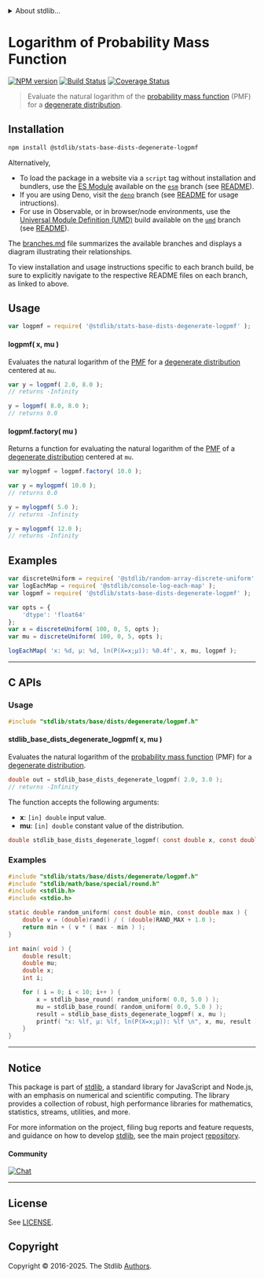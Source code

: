 <!--

@license Apache-2.0

Copyright (c) 2018 The Stdlib Authors.

Licensed under the Apache License, Version 2.0 (the "License");
you may not use this file except in compliance with the License.
You may obtain a copy of the License at

   http://www.apache.org/licenses/LICENSE-2.0

Unless required by applicable law or agreed to in writing, software
distributed under the License is distributed on an "AS IS" BASIS,
WITHOUT WARRANTIES OR CONDITIONS OF ANY KIND, either express or implied.
See the License for the specific language governing permissions and
limitations under the License.

-->


<details>
  <summary>
    About stdlib...
  </summary>
  <p>We believe in a future in which the web is a preferred environment for numerical computation. To help realize this future, we've built stdlib. stdlib is a standard library, with an emphasis on numerical and scientific computation, written in JavaScript (and C) for execution in browsers and in Node.js.</p>
  <p>The library is fully decomposable, being architected in such a way that you can swap out and mix and match APIs and functionality to cater to your exact preferences and use cases.</p>
  <p>When you use stdlib, you can be absolutely certain that you are using the most thorough, rigorous, well-written, studied, documented, tested, measured, and high-quality code out there.</p>
  <p>To join us in bringing numerical computing to the web, get started by checking us out on <a href="https://github.com/stdlib-js/stdlib">GitHub</a>, and please consider <a href="https://opencollective.com/stdlib">financially supporting stdlib</a>. We greatly appreciate your continued support!</p>
</details>

# Logarithm of Probability Mass Function

[![NPM version][npm-image]][npm-url] [![Build Status][test-image]][test-url] [![Coverage Status][coverage-image]][coverage-url] <!-- [![dependencies][dependencies-image]][dependencies-url] -->

> Evaluate the natural logarithm of the [probability mass function][pmf] (PMF) for a [degenerate distribution][degenerate-distribution].

<section class="intro">

</section>

<!-- /.intro -->

<section class="installation">

## Installation

```bash
npm install @stdlib/stats-base-dists-degenerate-logpmf
```

Alternatively,

-   To load the package in a website via a `script` tag without installation and bundlers, use the [ES Module][es-module] available on the [`esm`][esm-url] branch (see [README][esm-readme]).
-   If you are using Deno, visit the [`deno`][deno-url] branch (see [README][deno-readme] for usage intructions).
-   For use in Observable, or in browser/node environments, use the [Universal Module Definition (UMD)][umd] build available on the [`umd`][umd-url] branch (see [README][umd-readme]).

The [branches.md][branches-url] file summarizes the available branches and displays a diagram illustrating their relationships.

To view installation and usage instructions specific to each branch build, be sure to explicitly navigate to the respective README files on each branch, as linked to above.

</section>

<section class="usage">

## Usage

```javascript
var logpmf = require( '@stdlib/stats-base-dists-degenerate-logpmf' );
```

#### logpmf( x, mu )

Evaluates the natural logarithm of the [PMF][pmf] for a [degenerate distribution][degenerate-distribution] centered at `mu`.

```javascript
var y = logpmf( 2.0, 8.0 );
// returns -Infinity

y = logpmf( 8.0, 8.0 );
// returns 0.0
```

#### logpmf.factory( mu )

Returns a function for evaluating the natural logarithm of the [PMF][pmf] of a [degenerate distribution][degenerate-distribution] centered at `mu`.

```javascript
var mylogpmf = logpmf.factory( 10.0 );

var y = mylogpmf( 10.0 );
// returns 0.0

y = mylogpmf( 5.0 );
// returns -Infinity

y = mylogpmf( 12.0 );
// returns -Infinity
```

</section>

<!-- /.usage -->

<section class="examples">

## Examples

<!-- eslint no-undef: "error" -->

```javascript
var discreteUniform = require( '@stdlib/random-array-discrete-uniform' );
var logEachMap = require( '@stdlib/console-log-each-map' );
var logpmf = require( '@stdlib/stats-base-dists-degenerate-logpmf' );

var opts = {
    'dtype': 'float64'
};
var x = discreteUniform( 100, 0, 5, opts );
var mu = discreteUniform( 100, 0, 5, opts );

logEachMap( 'x: %d, µ: %d, ln(P(X=x;µ)): %0.4f', x, mu, logpmf );
```

</section>

<!-- /.examples -->

<!-- C interface documentation. -->

* * *

<section class="c">

## C APIs

<!-- Section to include introductory text. Make sure to keep an empty line after the intro `section` element and another before the `/section` close. -->

<section class="intro">

</section>

<!-- /.intro -->

<!-- C usage documentation. -->

<section class="usage">

### Usage

```c
#include "stdlib/stats/base/dists/degenerate/logpmf.h"
```

#### stdlib_base_dists_degenerate_logpmf( x, mu )

Evaluates the natural logarithm of the [probability mass function][pmf] (PMF) for a [degenerate distribution][degenerate-distribution].

```c
double out = stdlib_base_dists_degenerate_logpmf( 2.0, 3.0 );
// returns -Infinity
```

The function accepts the following arguments:

-   **x**: `[in] double` input value.
-   **mu**: `[in] double` constant value of the distribution.

```c
double stdlib_base_dists_degenerate_logpmf( const double x, const double mu );
```

</section>

<!-- /.usage -->

<!-- C API usage notes. Make sure to keep an empty line after the `section` element and another before the `/section` close. -->

<section class="notes">

</section>

<!-- /.notes -->

<!-- C API usage examples. -->

<section class="examples">

### Examples

```c
#include "stdlib/stats/base/dists/degenerate/logpmf.h"
#include "stdlib/math/base/special/round.h"
#include <stdlib.h>
#include <stdio.h>

static double random_uniform( const double min, const double max ) {
    double v = (double)rand() / ( (double)RAND_MAX + 1.0 );
    return min + ( v * ( max - min ) );
}

int main( void ) {
    double result;
    double mu;
    double x;
    int i;

    for ( i = 0; i < 10; i++ ) {
        x = stdlib_base_round( random_uniform( 0.0, 5.0 ) );
        mu = stdlib_base_round( random_uniform( 0.0, 5.0 ) );
        result = stdlib_base_dists_degenerate_logpmf( x, mu );
        printf( "x: %lf, µ: %lf, ln(P(X=x;µ)): %lf \n", x, mu, result );
    }
}
```

</section>

<!-- /.examples -->

</section>

<!-- /.c -->

<!-- Section for related `stdlib` packages. Do not manually edit this section, as it is automatically populated. -->

<section class="related">

</section>

<!-- /.related -->

<!-- Section for all links. Make sure to keep an empty line after the `section` element and another before the `/section` close. -->


<section class="main-repo" >

* * *

## Notice

This package is part of [stdlib][stdlib], a standard library for JavaScript and Node.js, with an emphasis on numerical and scientific computing. The library provides a collection of robust, high performance libraries for mathematics, statistics, streams, utilities, and more.

For more information on the project, filing bug reports and feature requests, and guidance on how to develop [stdlib][stdlib], see the main project [repository][stdlib].

#### Community

[![Chat][chat-image]][chat-url]

---

## License

See [LICENSE][stdlib-license].


## Copyright

Copyright &copy; 2016-2025. The Stdlib [Authors][stdlib-authors].

</section>

<!-- /.stdlib -->

<!-- Section for all links. Make sure to keep an empty line after the `section` element and another before the `/section` close. -->

<section class="links">

[npm-image]: http://img.shields.io/npm/v/@stdlib/stats-base-dists-degenerate-logpmf.svg
[npm-url]: https://npmjs.org/package/@stdlib/stats-base-dists-degenerate-logpmf

[test-image]: https://github.com/stdlib-js/stats-base-dists-degenerate-logpmf/actions/workflows/test.yml/badge.svg?branch=main
[test-url]: https://github.com/stdlib-js/stats-base-dists-degenerate-logpmf/actions/workflows/test.yml?query=branch:main

[coverage-image]: https://img.shields.io/codecov/c/github/stdlib-js/stats-base-dists-degenerate-logpmf/main.svg
[coverage-url]: https://codecov.io/github/stdlib-js/stats-base-dists-degenerate-logpmf?branch=main

<!--

[dependencies-image]: https://img.shields.io/david/stdlib-js/stats-base-dists-degenerate-logpmf.svg
[dependencies-url]: https://david-dm.org/stdlib-js/stats-base-dists-degenerate-logpmf/main

-->

[chat-image]: https://img.shields.io/gitter/room/stdlib-js/stdlib.svg
[chat-url]: https://app.gitter.im/#/room/#stdlib-js_stdlib:gitter.im

[stdlib]: https://github.com/stdlib-js/stdlib

[stdlib-authors]: https://github.com/stdlib-js/stdlib/graphs/contributors

[umd]: https://github.com/umdjs/umd
[es-module]: https://developer.mozilla.org/en-US/docs/Web/JavaScript/Guide/Modules

[deno-url]: https://github.com/stdlib-js/stats-base-dists-degenerate-logpmf/tree/deno
[deno-readme]: https://github.com/stdlib-js/stats-base-dists-degenerate-logpmf/blob/deno/README.md
[umd-url]: https://github.com/stdlib-js/stats-base-dists-degenerate-logpmf/tree/umd
[umd-readme]: https://github.com/stdlib-js/stats-base-dists-degenerate-logpmf/blob/umd/README.md
[esm-url]: https://github.com/stdlib-js/stats-base-dists-degenerate-logpmf/tree/esm
[esm-readme]: https://github.com/stdlib-js/stats-base-dists-degenerate-logpmf/blob/esm/README.md
[branches-url]: https://github.com/stdlib-js/stats-base-dists-degenerate-logpmf/blob/main/branches.md

[stdlib-license]: https://raw.githubusercontent.com/stdlib-js/stats-base-dists-degenerate-logpmf/main/LICENSE

[pmf]: https://en.wikipedia.org/wiki/Probability_mass_function

[degenerate-distribution]: https://en.wikipedia.org/wiki/Degenerate_distribution

</section>

<!-- /.links -->
